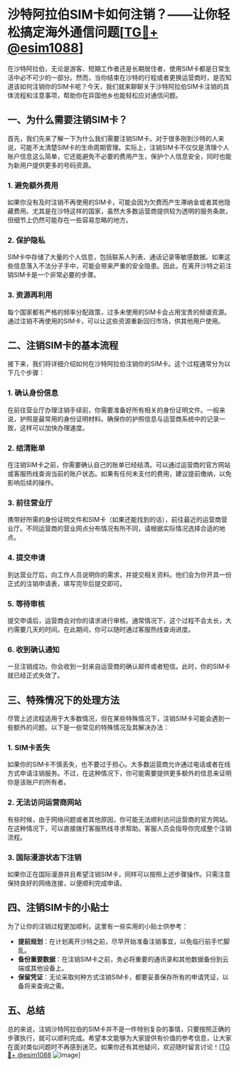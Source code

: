 # 沙特阿拉伯SIM卡如何注销？——让你轻松搞定海外通信问题[[TG💪+ @esim1088](https://t.me/s/esim1088)]

在沙特阿拉伯，无论是游客、短期工作者还是长期居住者，使用SIM卡都是日常生活中必不可少的一部分。然而，当你结束在沙特的行程或者更换运营商时，是否知道该如何注销你的SIM卡呢？今天，我们就来聊聊关于沙特阿拉伯SIM卡注销的具体流程和注意事项，帮助你在异国他乡也能轻松应对通信问题。

## 一、为什么需要注销SIM卡？

首先，我们先来了解一下为什么我们需要注销SIM卡。对于很多刚到沙特的人来说，可能不太清楚SIM卡的生命周期管理。实际上，注销SIM卡不仅仅是清理个人账户信息这么简单，它还能避免不必要的费用产生，保护个人信息安全，同时也能为新用户提供更多的号码资源。

### 1. 避免额外费用
如果你没有及时注销不再使用的SIM卡，可能会因为欠费而产生滞纳金或者其他隐藏费用。尤其是在沙特这样的国家，虽然大多数运营商提供较为透明的服务条款，但细节上仍然可能存在一些容易忽略的地方。

### 2. 保护隐私
SIM卡中存储了大量的个人信息，包括联系人列表、通话记录等敏感数据。如果这些信息落入不法分子手中，可能会带来严重的安全隐患。因此，在离开沙特之前注销SIM卡是一个非常必要的步骤。

### 3. 资源再利用
每个国家都有严格的频率分配政策，过多未使用的SIM卡会占用宝贵的频谱资源。通过注销不再使用的SIM卡，可以让这些资源重新回归市场，供其他用户使用。

## 二、注销SIM卡的基本流程

接下来，我们将详细介绍如何在沙特阿拉伯注销你的SIM卡。这个过程通常分为以下几个步骤：

### 1. 确认身份信息
在前往营业厅办理注销手续前，你需要准备好所有相关的身份证明文件。一般来说，护照是最常用的身份证明材料。确保你的护照信息与运营商系统中的记录一致，这样可以加快办理速度。

### 2. 结清账单
在注销SIM卡之前，你需要确认自己的账单已经结清。可以通过运营商的官方网站或客服热线查询当前的账户状态。如果有任何未支付的费用，建议提前缴纳，以免影响后续的操作。

### 3. 前往营业厅
携带好所需的身份证明文件和SIM卡（如果还能找到的话），前往最近的运营商营业厅。不同运营商的营业网点分布情况有所不同，请根据实际情况选择合适的地点。

### 4. 提交申请
到达营业厅后，向工作人员说明你的需求，并提交相关资料。他们会为你开具一份正式的注销申请表，填写完毕后提交即可。

### 5. 等待审核
提交申请后，运营商会对你的请求进行审核。通常情况下，这个过程不会太长，大约需要几天的时间。在此期间，你可以随时通过客服热线查询进度。

### 6. 收到确认通知
一旦注销成功，你会收到一封来自运营商的确认邮件或者短信。此时，你的SIM卡就已经正式失效了。

## 三、特殊情况下的处理方法

尽管上述流程适用于大多数情况，但在某些特殊情况下，注销SIM卡可能会遇到一些额外的问题。以下是一些常见的特殊情况及其解决办法：

### 1. SIM卡丢失
如果你的SIM卡不慎丢失，也不要过于担心。大多数运营商允许通过电话或者在线方式申请注销服务。不过，在这种情况下，你可能需要提供更多额外的信息来证明你是该账户的所有者。

### 2. 无法访问运营商网站
有些时候，由于网络问题或者其他原因，你可能无法顺利访问运营商的官方网站。在这种情况下，可以直接拨打客服热线寻求帮助。客服人员会指导你完成整个注销流程。

### 3. 国际漫游状态下注销
如果你正在国际漫游并且希望注销SIM卡，同样可以按照上述步骤操作。只需注意保持良好的网络连接，以便顺利完成申请。

## 四、注销SIM卡的小贴士

为了让你的注销过程更加顺利，这里有一些实用的小贴士供参考：

- **提前规划**：在计划离开沙特之前，尽早开始准备注销事宜，以免临行前手忙脚乱。
- **备份重要数据**：在注销SIM卡之前，务必将重要的通讯录和其他数据备份到云端或其他设备上。
- **保留凭证**：无论采取何种方式注销SIM卡，都要妥善保存所有的申请凭证，以备将来查询之需。

## 五、总结

总的来说，注销沙特阿拉伯的SIM卡并不是一件特别复杂的事情，只要按照正确的步骤执行，就可以顺利完成。希望本文能够为大家提供有价值的参考信息，让大家在面对类似问题时不再感到迷茫。如果你还有其他疑问，欢迎随时留言讨论！[[TG💪+ @esim1088](https://t.me/s/esim1088) ![Image](https://i.postimg.cc/4NQfJmqS/Snipaste-2025-05-13-00-14-12.png)]